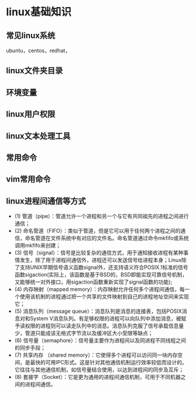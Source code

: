 # linux基础知识
## 常见linux系统
ubuntu，centos，redhat，
## linux文件夹目录

## 环境变量

## linux用户权限

## linux文本处理工具

## 常用命令

## vim常用命令

## linux进程间通信等方式
* (1) 管道（pipe）：管道允许一个进程和另一个与它有共同祖先的进程之间进行通信；
* (2) 命名管道（FIFO）：类似于管道，但是它可以用于任何两个进程之间的通信，命名管道在文件系统中有对应的文件名。命名管道通过命令mkfifo或系统调用mkfifo来创建；
* (3) 信号（signal）：信号是比较复杂的通信方式，用于通知接收进程有某种事情发生，除了用于进程间通信外，进程还可以发送信号给进程本身；Linux除了支持UNIX早期信号语义函数signal外，还支持语义符合POSIX.1标准的信号函数sigaction(实际上，该函数是基于BSD的，BSD即能实现可靠信号机制，又能够统一对外接口，用sigaction函数重新实现了signal函数的功能);
* (4) 内存映射（mapped memory）：内存映射允许任何多个进程间通信，每一个使用该机制的进程通过把一个共享的文件映射到自己的进程地址空间来实现它；
* (5) 消息队列（message queue）：消息队列是消息的连接表，包括POSIX消息对和System V消息队列。有足够权限的进程可以向队列中添加消息，被赋予读权限的进程则可以读走队列中的消息。消息队列克服了信号承载信息量少，管道只能成该无格式字节流以及缓冲区大小受限等缺点；
* (6) 信号量（semaphore）：信号量主要作为进程间以及同进程不同线程之间的同步手段；
* (7) 共享内存 （shared memory）：它使得多个进程可以访问同一块内存空间，是最快的可用IPC形式。这是针对其他通信机制运行效率较低而设计的。它往往与其他通信机制，如信号量结合使用，以达到进程间的同步及互斥；
* (8) 套接字（Socket）：它是更为通用的进程间通信机制，可用于不同机器之间的进程间通信。
